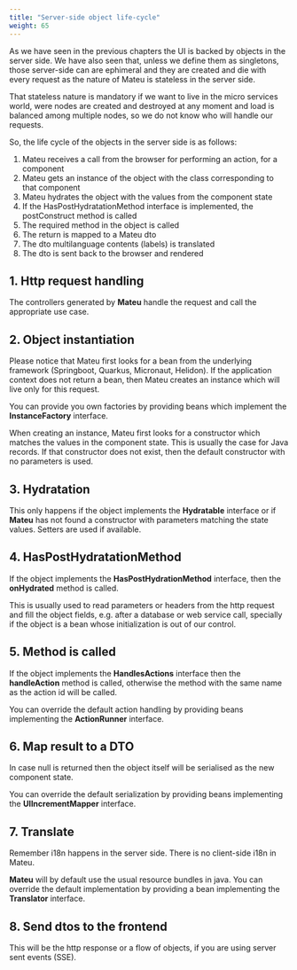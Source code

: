 ```yaml
---
title: "Server-side object life-cycle"
weight: 65
---
```


As we have seen in the previous chapters the UI is backed by objects in the server side. We have also seen that, unless 
we define them as singletons, those server-side can are ephimeral and they are created and die with every request as the
nature of Mateu is stateless in the server side. 

That stateless nature is mandatory if we want to live in the micro services world, were nodes are created and destroyed 
at any moment and load is balanced among multiple nodes, so we do not know who will handle our requests.   

So, the life cycle of the objects in the server side is as follows:

1. Mateu receives a call from the browser for performing an action, for a component
2. Mateu gets an instance of the object with the class corresponding to that component  
3. Mateu hydrates the object with the values from the component state
4. If the HasPostHydratationMethod interface is implemented, the postConstruct method is called
5. The required method in the object is called
6. The return is mapped to a Mateu dto
7. The dto multilanguage contents (labels) is translated
8. The dto is sent back to the browser and rendered

## 1. Http request handling

The controllers generated by **Mateu** handle the request and call the appropriate use case.

## 2. Object instantiation

Please notice that Mateu first looks for a bean from the underlying framework (Springboot, Quarkus, Micronaut, Helidon). 
If the application context does not return a bean, then Mateu creates an instance which will live only for this request.

You can provide you own factories by providing beans which implement the **InstanceFactory** interface.

When creating an instance, Mateu first looks for a constructor which matches the values in the component state. This is 
usually the case for Java records. If that constructor does not exist, then the default constructor with no parameters 
is used.

## 3. Hydratation

This only happens if the object implements the **Hydratable** interface or if **Mateu** has not found a constructor 
with parameters matching the state values. Setters are used if available. 

## 4. HasPostHydratationMethod

If the object implements the **HasPostHydrationMethod** interface, then the **onHydrated** method is called.

This is usually used to read parameters or headers from the http request and fill the object fields, e.g. after a 
database or web service call, specially if the object is a bean whose initialization is out of our control.

## 5. Method is called

If the object implements the **HandlesActions** interface then the **handleAction** method is called, otherwise the method with 
the same name as the action id will be called.

You can override the default action handling by providing beans implementing the **ActionRunner** interface.

## 6. Map result to a DTO

In case null is returned then the object itself will be serialised as the new component state.

You can override the default serialization by providing beans implementing the **UIIncrementMapper** interface.

## 7. Translate

Remember i18n happens in the server side. There is no client-side i18n in Mateu.

**Mateu** will by default use the usual resource bundles in java. You can override the default implementation
by providing a bean implementing the **Translator** interface.

## 8. Send dtos to the frontend

This will be the http response or a flow of objects, if you are using server sent events (SSE).

